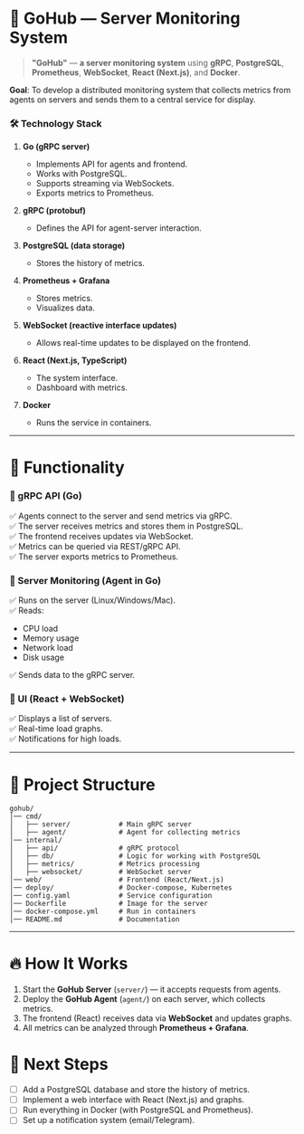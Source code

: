 # **📌 GoHub — Server Monitoring System**
> **"GoHub"** — **a server monitoring system** using **gRPC**, **PostgreSQL**, **Prometheus**, **WebSocket**, **React (Next.js)**, and **Docker**.

**Goal**: To develop a distributed monitoring system that collects metrics from agents on servers and sends them to a central service for display.

### **🛠 Technology Stack**
1. **Go (gRPC server)**
   - Implements API for agents and frontend.
   - Works with PostgreSQL.
   - Supports streaming via WebSockets.
   - Exports metrics to Prometheus.

2. **gRPC (protobuf)**
   - Defines the API for agent-server interaction.

3. **PostgreSQL (data storage)**
   - Stores the history of metrics.

4. **Prometheus + Grafana**
   - Stores metrics.
   - Visualizes data.

5. **WebSocket (reactive interface updates)**
   - Allows real-time updates to be displayed on the frontend.

6. **React (Next.js, TypeScript)**
   - The system interface.
   - Dashboard with metrics.

7. **Docker**
   - Runs the service in containers.

---

# **🎯 Functionality**
### 🔹 gRPC API (Go)
✅ Agents connect to the server and send metrics via gRPC.  
✅ The server receives metrics and stores them in PostgreSQL.  
✅ The frontend receives updates via WebSocket.  
✅ Metrics can be queried via REST/gRPC API.  
✅ The server exports metrics to Prometheus.

### 🔹 Server Monitoring (Agent in Go)
✅ Runs on the server (Linux/Windows/Mac).  
✅ Reads:
- CPU load
- Memory usage
- Network load
- Disk usage  

✅ Sends data to the gRPC server.  

### 🔹 UI (React + WebSocket)
✅ Displays a list of servers.  
✅ Real-time load graphs.  
✅ Notifications for high loads.  

---

# **📁 Project Structure**
```
gohub/
│── cmd/
│   ├── server/            # Main gRPC server
│   ├── agent/             # Agent for collecting metrics
│── internal/
│   ├── api/               # gRPC protocol
│   ├── db/                # Logic for working with PostgreSQL
│   ├── metrics/           # Metrics processing
│   ├── websocket/         # WebSocket server
│── web/                   # Frontend (React/Next.js)
│── deploy/                # Docker-compose, Kubernetes
│── config.yaml            # Service configuration
│── Dockerfile             # Image for the server
│── docker-compose.yml     # Run in containers
│── README.md              # Documentation
```

---

# **🔥 How It Works**
1. Start the **GoHub Server** (`server/`) — it accepts requests from agents.
2. Deploy the **GoHub Agent** (`agent/`) on each server, which collects metrics.
3. The frontend (React) receives data via **WebSocket** and updates graphs.
4. All metrics can be analyzed through **Prometheus + Grafana**.

# **📌 Next Steps**
- [ ] Add a PostgreSQL database and store the history of metrics.
- [ ] Implement a web interface with React (Next.js) and graphs.
- [ ] Run everything in Docker (with PostgreSQL and Prometheus).
- [ ] Set up a notification system (email/Telegram).
